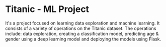 # Titanic - ML Project
It's a project focused on learning data exploration and machine learning. It consists of a variety of operations on the Titanic dataset. The operations include: data exploration, creating a classification model, predicting age & gender using a deep learning model and deploying the models using Flask.
